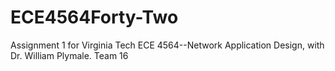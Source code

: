 # ECE4564Forty-Two
Assignment 1 for Virginia Tech ECE 4564--Network Application Design, with Dr. William Plymale. Team 16
